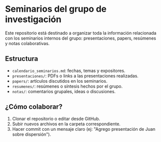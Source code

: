 # Seminarios del grupo de investigación

Este repositorio está destinado a organizar toda la información relacionada con los seminarios internos del grupo: presentaciones, papers, resúmenes y notas colaborativas.

## Estructura

- `calendario_seminarios.md`: fechas, temas y expositores.
- `presentaciones/`: PDFs o links a las presentaciones realizadas.
- `papers/`: artículos discutidos en los seminarios.
- `resumenes/`: resúmenes o síntesis hechos por el grupo.
- `notas/`: comentarios grupales, ideas o discusiones.

## ¿Cómo colaborar?

1. Clonar el repositorio o editar desde GitHub.
2. Subir nuevos archivos en la carpeta correspondiente.
3. Hacer commit con un mensaje claro (ej: "Agrego presentación de Juan sobre dispersión").
